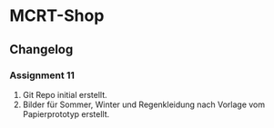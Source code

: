 # MCRT-Shop

## Changelog

### Assignment 11

1. Git Repo initial erstellt.
2. Bilder für Sommer, Winter und Regenkleidung nach Vorlage vom Papierprototyp erstellt.
